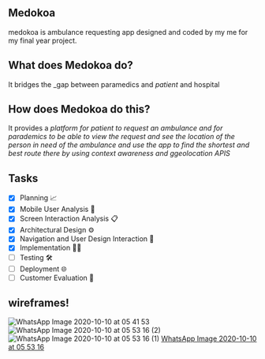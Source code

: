 ## **Medokoa**
medokoa is  ambulance requesting app designed and coded by my me for my final year project.

## What does Medokoa do?
  It bridges the _gap between paramedics and _patient_ and hospital 
## How does Medokoa do this?
  It provides a _platform for patient to request an ambulance  and for parademics to be able to view the request and see the location 
  of the person in need of the ambulance and use the app to find the shortest and best route there by using context awareness and ggeolocation APIS_
## Tasks
  - [x] Planning 📈
  - [x] Mobile User Analysis 📝
  - [x] Screen Interaction Analysis 📋
  - [x] Architectural Design ⚙
  - [x] Navigation and User Design Interaction 📱
  - [x] Implementation 👩‍💻
  - [ ] Testing 🛠
  - [ ] Deployment 🌐 
  - [ ] Customer Evaluation 🔄

## wireframes!
![WhatsApp Image 2020-10-10 at 05 41 53](https://user-images.githubusercontent.com/21184532/110930015-a9330600-8339-11eb-8a0d-aafdb975c2ff.jpeg)
![WhatsApp Image 2020-10-10 at 05 53 16 (2)](https://user-images.githubusercontent.com/21184532/110930025-ac2df680-8339-11eb-9881-17faa89e52bc.jpeg)
![WhatsApp Image 2020-10-10 at 05 53 16 (1)](https://user-images.githubusercontent.com/21184532/110930033-adf7ba00-8339-11eb-8b64-897c462d5711.jpeg)
[WhatsApp Image 2020-10-10 at 05 53 16](https://user-images.githubusercontent.com/21184532/110929982-a33d2500-8339-11eb-946c-33cb2d533fe3.jpeg)
